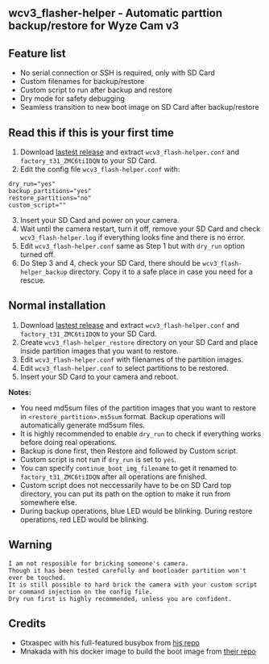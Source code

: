 ## wcv3_flasher-helper - Automatic parttion backup/restore for Wyze Cam v3

## Feature list
- No serial connection or SSH is required, only with SD Card
- Custom filenames for backup/restore
- Custom script to run after backup and restore
- Dry mode for safety debugging
- Seamless transition to new boot image on SD Card after backup/restore

## Read this if this is your first time
1. Download [lastest release](https://github.com/archandanime/wcv3_flasher-helper/releases) and extract `wcv3_flash-helper.conf` and `factory_t31_ZMC6tiIDQN` to your SD Card.
2. Edit the config file `wcv3_flash-helper.conf` with:
```
dry_run="yes"
backup_partitions="yes"
restore_partitions="no"
custom_script=""
```
3. Insert your SD Card and power on your camera.
4. Wait until the camera restart, turn it off, remove your SD Card and check `wcv3_flash-helper.log` if everything looks fine and there is no error.
5. Edit `wcv3_flash-helper.conf` same as Step 1 but with `dry_run` option turned off.
6. Do Step 3 and 4, check your SD Card, there should be `wcv3_flash-helper_backup` directory. Copy it to a safe place in case you need for a rescue.

## Normal installation
1. Download [lastest release](https://github.com/archandanime/wcv3_flasher-helper/releases) and extract `wcv3_flash-helper.conf` and `factory_t31_ZMC6tiIDQN` to your SD Card.
2. Create `wcv3_flash-helper_restore` directory on your SD Card and place inside partition images that you want to restore.
3. Edit `wcv3_flash-helper.conf` with filenames of the partition images.
4. Edit `wcv3_flash-helper.conf` to select partitions to be restored.
5. Insert your SD Card to your camera and reboot.

**Notes:**
- You need md5sum files of the partition images that you want to restore in `<restore_partition>.ms5sum` format. Backup operations will automatically generate md5sum files.
- It is highly recommended to enable `dry_run` to check if everything works before doing real operations.
- Backup is done first, then Restore and followed by Custom script.
- Custom script is not run if `dry_run` is set to `yes`.
- You can specify `continue_boot_img_filename` to get it renamed to `factory_t31_ZMC6tiIDQN` after all operations are finished.
- Custom script does not neccessarily have to be on SD Card top directory, you can put its path on the option to make it run from somewhere else.
- During backup operations, blue LED would be blinking. During restore operations, red LED would be blinking.

## Warning
```
I am not resposible for bricking someone's camera.
Though it has been tested carefully and bootloader partition won't ever be touched.
It is still possible to hard brick the camera with your custom script or command injection on the config file.
Dry run first is highly recommended, unless you are confident.
```

## Credits
- Gtxaspec with his full-featured busybox from [his repo](https://github.com/gtxaspec/wz_mini_hacks)
- Mnakada with his docker image to build the boot image from [their repo](https://github.com/mnakada/atomcam_tools)
